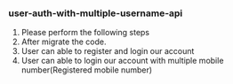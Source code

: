### user-auth-with-multiple-username-api

1. Please perform the following steps
2. After migrate the code. 
3. User can able to register and login our account
4. User can able to login our account with multiple mobile number(Registered mobile number)
